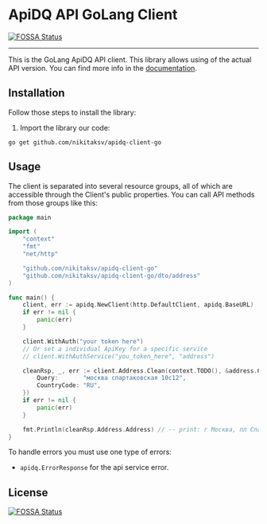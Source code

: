 # ApiDQ API GoLang Client
[![FOSSA Status](https://app.fossa.com/api/projects/git%2Bgithub.com%2Fnikitaksv%2Fapidq-client-go.svg?type=shield)](https://app.fossa.com/projects/git%2Bgithub.com%2Fnikitaksv%2Fapidq-client-go?ref=badge_shield)


---

This is the GoLang ApiDQ API client. This library allows using of the actual API version. You can find more info in
the [documentation](https://docs.apidq.io).

## Installation

Follow those steps to install the library:

1. Import the library our code:

```shell
go get github.com/nikitaksv/apidq-client-go
```

## Usage

The client is separated into several resource groups, all of which are accessible through the Client's public
properties. You can call API methods from those groups like this:

```go
package main

import (
	"context"
	"fmt"
	"net/http"

	"github.com/nikitaksv/apidq-client-go"
	"github.com/nikitaksv/apidq-client-go/dto/address"
)

func main() {
	client, err := apidq.NewClient(http.DefaultClient, apidq.BaseURL)
	if err != nil {
		panic(err)
	}

	client.WithAuth("your token here")
	// Or set a individual ApiKey for a specific service
	// client.WithAuthService("you_token_here", "address")

	cleanRsp, _, err := client.Address.Clean(context.TODO(), &address.CleanRequest{
		Query:       "москва спартаковская 10с12",
		CountryCode: "RU",
	})
	if err != nil {
		panic(err)
    }

	fmt.Println(cleanRsp.Address.Address) // -- print: г Москва, пл Спартаковская
}
```

To handle errors you must use one type of errors:

* `apidq.ErrorResponse` for the api service error.


## License
[![FOSSA Status](https://app.fossa.com/api/projects/git%2Bgithub.com%2Fnikitaksv%2Fapidq-client-go.svg?type=large)](https://app.fossa.com/projects/git%2Bgithub.com%2Fnikitaksv%2Fapidq-client-go?ref=badge_large)